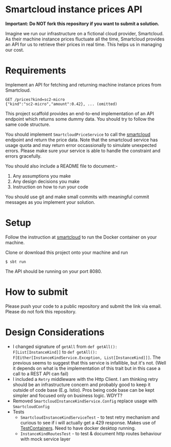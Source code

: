 # Smartcloud instance prices API

**Important: Do NOT fork this repository if you want to submit a solution.**

Imagine we run our infrastructure on a fictional cloud provider, Smartcloud. As their machine instance prices fluctuate
all the time, Smartcloud provides an API for us to retrieve their prices in real time. This helps us in managing our
cost.

# Requirements

Implement an API for fetching and returning machine instance prices from Smartcloud.

```
GET /prices?kind=sc2-micro
{"kind":"sc2-micro","amount":0.42}, ... (omitted)
```

This project scaffold provides an end-to-end implementation of an API endpoint which returns some dummy data. You should
try to follow the same code structure.

You should implement `SmartcloudPriceService` to call the [smartcloud](https://hub.docker.com/r/smartpayco/smartcloud)
endpoint and return the price data. Note that the smartcloud service has usage quota and may return error occassionally
to simulate unexpected errors. Please make sure your service is able to handle the constraint and errors gracefully.

You should also include a README file to document:-

1. Any assumptions you make
1. Any design decisions you make
1. Instruction on how to run your code

You should use git and make small commits with meaningful commit messages as you implement your solution.

# Setup

Follow the instruction at [smartcloud](https://hub.docker.com/r/smartpayco/smartcloud) to run the Docker container on
your machine.

Clone or download this project onto your machine and run

```
$ sbt run
```

The API should be running on your port 8080.

# How to submit

Please push your code to a public repository and submit the link via email. Please do not fork this repository.

# Design Considerations

- I changed signature of `getAll` from `def getAll(): F[List[InstanceKind]]`
  to `def getAll(): F[Either[InstanceKindService.Exception, List[InstanceKind]]]`. The previous seems to suggest that
  this service is infallible, but it's not. (Well it depends on what is the implementation of this trait but in this
  case a call to a REST API can fail)
- I included a `Retry` middleware with the Http Client. I am thinking retry should be an infrastructure concern and
  probably good to keep it outside of code base (E.g. Istio). Pros being code base can be kept simpler and focused only
  on business logic. WDYT?
- Removed `SmartcloudInstanceKindService.Config` replace usage with `SmartcloudConfig`
- Tests
    - `SmartcloudInstanceKindServiceTest` - to test retry mechanism and curious to see if i will actually get a 429
      response. Makes use of [TestContainers](https://github.com/testcontainers/testcontainers-scala). Need to have
      docker desktop running.
    - `InstanceKindRoutesTest` - to test & document http routes behaviour with mock service layer